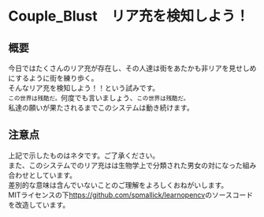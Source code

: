 # Couple_Blust　リア充を検知しよう！
## 概要  
今日ではたくさんのリア充が存在し、その人達は街をあたかも非リアを見せしめにするように街を練り歩く。   
そんなリア充を検知しよう！！という試みです。   
`この世界は残酷だ。`何度でも言いましょう、`この世界は残酷だ。`  
私達の願いが果たされるまでこのシステムは動き続けます。　　
## 注意点
上記で示したものはネタです。ご了承ください。  
また、このシステムでのリア充はは生物学上で分類された男女の対になった組み合わせとしています。  
差別的な意味は含んでいないことのご理解をよろしくおねがいします。  
MITライセンスの下<https://github.com/spmallick/learnopencv>のソースコードを改造しています。
